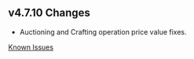 ## v4.7.10 Changes

* Auctioning and Crafting operation price value fixes.

[Known Issues](http://support.tradeskillmaster.com/display/KB/TSM4+Currently+Known+Issues)

